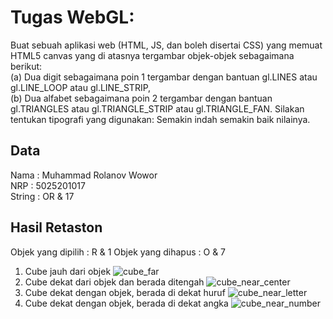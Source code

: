 # Tugas WebGL: 
Buat sebuah aplikasi web (HTML, JS, dan boleh disertai CSS) yang memuat HTML5 canvas yang di atasnya tergambar objek-objek sebagaimana berikut: <br>
(a) Dua digit sebagaimana poin 1 tergambar dengan bantuan gl.LINES atau gl.LINE_LOOP atau gl.LINE_STRIP, <br>
(b) Dua alfabet sebagaimana poin 2 tergambar dengan bantuan gl.TRIANGLES atau gl.TRIANGLE_STRIP atau gl.TRIANGLE_FAN. Silakan tentukan tipografi yang digunakan: Semakin indah semakin baik nilainya.

## Data
Nama : Muhammad Rolanov Wowor </br>
NRP : 5025201017 </br>
String : OR & 17

## Hasil Retaston
Objek yang dipilih : R & 1
Objek yang dihapus : O & 7
1. Cube jauh dari objek
![cube_far](https://user-images.githubusercontent.com/99122278/206145634-657de975-d279-432e-a78e-6d7ab07a626a.png)
2. Cube dekat dari objek dan berada ditengah
![cube_near_center](https://user-images.githubusercontent.com/99122278/206146130-e0f21aa4-b18d-4a98-9708-e72cf65043b4.png)
3. Cube dekat dengan objek, berada di dekat huruf
![cube_near_letter](https://user-images.githubusercontent.com/99122278/206146716-d3587fae-47ca-460b-a22d-dab1bb5f66bc.png)
4. Cube dekat dengan objek, berada di dekat angka
![cube_near_number](https://user-images.githubusercontent.com/99122278/206146830-f57b1812-56e5-4306-aeed-5b894434ba17.png)
